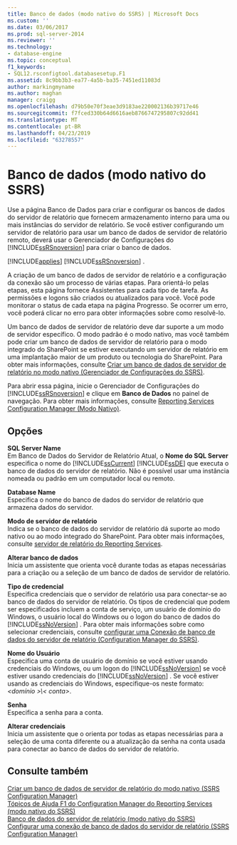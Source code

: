 ```yaml
---
title: Banco de dados (modo nativo do SSRS) | Microsoft Docs
ms.custom: ''
ms.date: 03/06/2017
ms.prod: sql-server-2014
ms.reviewer: ''
ms.technology:
- database-engine
ms.topic: conceptual
f1_keywords:
- SQL12.rsconfigtool.databasesetup.F1
ms.assetid: 8c9bb3b3-ea77-4a5b-ba35-7451ed11083d
author: markingmyname
ms.author: maghan
manager: craigg
ms.openlocfilehash: d79b50e70f3eae3d9183ae220002136b39717e46
ms.sourcegitcommit: f7fced330b64d6616aeb8766747295807c92dd41
ms.translationtype: MT
ms.contentlocale: pt-BR
ms.lasthandoff: 04/23/2019
ms.locfileid: "63278557"
---
```

# <a name="database-ssrs-native-mode"></a>Banco de dados (modo nativo do SSRS)
  Use a página Banco de Dados para criar e configurar os bancos de dados do servidor de relatório que fornecem armazenamento interno para uma ou mais instâncias do servidor de relatório. Se você estiver configurando um servidor de relatório para usar um banco de dados de servidor de relatório remoto, deverá usar o Gerenciador de Configurações do [!INCLUDE[ssRSnoversion](../../includes/ssrsnoversion-md.md)] para criar o banco de dados.  
  
 [!INCLUDE[applies](../../includes/applies-md.md)] [!INCLUDE[ssRSnoversion](../../includes/ssrsnoversion-md.md)] .  
  
 A criação de um banco de dados de servidor de relatório e a configuração da conexão são um processo de várias etapas. Para orientá-lo pelas etapas, esta página fornece Assistentes para cada tipo de tarefa. As permissões e logons são criados ou atualizados para você. Você pode monitorar o status de cada etapa na página Progresso. Se ocorrer um erro, você poderá clicar no erro para obter informações sobre como resolvê-lo.  
  
 Um banco de dados de servidor de relatório deve dar suporte a um modo de servidor específico. O modo padrão é o modo nativo, mas você também pode criar um banco de dados de servidor de relatório para o modo integrado do SharePoint se estiver executando um servidor de relatório em uma implantação maior de um produto ou tecnologia do SharePoint. Para obter mais informações, consulte [Criar um banco de dados de servidor de relatório no modo nativo &#40;Gerenciador de Configurações do SSRS&#41;](../../reporting-services/install-windows/ssrs-report-server-create-a-native-mode-report-server-database.md).  
  
 Para abrir essa página, inicie o Gerenciador de Configurações do [!INCLUDE[ssRSnoversion](../../includes/ssrsnoversion-md.md)] e clique em **Banco de Dados** no painel de navegação. Para obter mais informações, consulte [Reporting Services Configuration Manager &#40;Modo Nativo&#41;](../../../2014/sql-server/install/reporting-services-configuration-manager-native-mode.md).  
  
## <a name="options"></a>Opções  
 **SQL Server Name**  
 Em Banco de Dados do Servidor de Relatório Atual, o **Nome do SQL Server** especifica o nome do [!INCLUDE[ssCurrent](../../includes/sscurrent-md.md)] [!INCLUDE[ssDE](../../includes/ssde-md.md)] que executa o banco de dados do servidor de relatório. Não é possível usar uma instância nomeada ou padrão em um computador local ou remoto.  
  
 **Database Name**  
 Especifica o nome do banco de dados do servidor de relatório que armazena dados do servidor.  
  
 **Modo de servidor de relatório**  
 Indica se o banco de dados do servidor de relatório dá suporte ao modo nativo ou ao modo integrado do SharePoint. Para obter mais informações, consulte [servidor de relatório do Reporting Services](../../../2014/reporting-services/reporting-services-report-server.md).  
  
 **Alterar banco de dados**  
 Inicia um assistente que orienta você durante todas as etapas necessárias para a criação ou a seleção de um banco de dados de servidor de relatório.  
  
 **Tipo de credencial**  
 Especifica credenciais que o servidor de relatório usa para conectar-se ao banco de dados do servidor de relatório. Os tipos de credencial que podem ser especificados incluem a conta de serviço, um usuário de domínio do Windows, o usuário local do Windows ou o logon do banco de dados do [!INCLUDE[ssNoVersion](../../includes/ssnoversion-md.md)] . Para obter mais informações sobre como selecionar credenciais, consulte [configurar uma Conexão de banco de dados do servidor de relatório &#40;Configuration Manager do SSRS&#41;](../../../2014/sql-server/install/configure-a-report-server-database-connection-ssrs-configuration-manager.md).  
  
 **Nome do Usuário**  
 Especifica uma conta de usuário de domínio se você estiver usando credenciais do Windows, ou um logon do [!INCLUDE[ssNoVersion](../../includes/ssnoversion-md.md)] se você estiver usando credenciais do [!INCLUDE[ssNoVersion](../../includes/ssnoversion-md.md)] . Se você estiver usando as credenciais do Windows, especifique-os neste formato:  *\<domínio >\\< conta\>*.  
  
 **Senha**  
 Especifica a senha para a conta.  
  
 **Alterar credenciais**  
 Inicia um assistente que o orienta por todas as etapas necessárias para a seleção de uma conta diferente ou a atualização da senha na conta usada para conectar ao banco de dados do servidor de relatório.  
  
## <a name="see-also"></a>Consulte também  
 [Criar um banco de dados de servidor de relatório do modo nativo &#40;SSRS Configuration Manager&#41;](../../reporting-services/install-windows/ssrs-report-server-create-a-native-mode-report-server-database.md)   
 [Tópicos de Ajuda F1 do Configuration Manager do Reporting Services &#40;modo nativo do SSRS&#41;](../../../2014/sql-server/install/reporting-services-configuration-manager-f1-help-topics-ssrs-native-mode.md)   
 [Banco de dados do servidor de relatório &#40;modo nativo do SSRS&#41;](../../reporting-services/report-server/report-server-database-ssrs-native-mode.md)   
 [Configurar uma conexão de banco de dados do servidor de relatório &#40;SSRS Configuration Manager&#41;](../../../2014/sql-server/install/configure-a-report-server-database-connection-ssrs-configuration-manager.md)  
  
  
